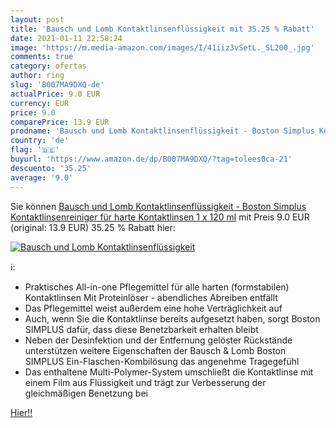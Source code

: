 ```yaml
---
layout: post
title: 'Bausch und Lomb Kontaktlinsenflüssigkeit mit 35.25 % Rabatt'
date: 2021-01-11 22:58:24
image: 'https://m.media-amazon.com/images/I/41iiz3vSetL._SL200_.jpg'
comments: true
category: ofertas
author: ring
slug: 'B007MA9DXQ-de'
actualPrice: 9.0 EUR
currency: EUR
price: 9.0
comparePrice: 13.9 EUR
prodname: 'Bausch und Lomb Kontaktlinsenflüssigkeit - Boston Simplus Kontaktlinsenreiniger für harte Kontaktlinsen 1 x 120 ml'
country: 'de'
flag: '🇩🇪'
buyurl: 'https://www.amazon.de/dp/B007MA9DXQ/?tag=tolees0ca-21'
descuento: '35.25'
average: '9.0'
---
```


Sie können [Bausch und Lomb Kontaktlinsenflüssigkeit - Boston Simplus Kontaktlinsenreiniger für harte Kontaktlinsen 1 x 120 ml](https://www.amazon.de/dp/B007MA9DXQ/?tag=tolees0ca-21) mit Preis 9.0 EUR (original: 13.9 EUR) 35.25 % Rabatt hier:

[![Bausch und Lomb Kontaktlinsenflüssigkeit](https://m.media-amazon.com/images/I/41iiz3vSetL._SL200_.jpg)](https://www.amazon.de/dp/B007MA9DXQ/?tag=tolees0ca-21)

ℹ️:

- Praktisches All-in-one Pflegemittel für alle harten (formstabilen) Kontaktlinsen Mit Proteinlöser - abendliches Abreiben entfällt
- Das Pflegemittel weist außerdem eine hohe Verträglichkeit auf
- Auch, wenn Sie die Kontaktlinse bereits aufgesetzt haben, sorgt Boston SIMPLUS dafür, dass diese Benetzbarkeit erhalten bleibt
- Neben der Desinfektion und der Entfernung gelöster Rückstände unterstützen weitere Eigenschaften der Bausch & Lomb Boston SIMPLUS Ein-Flaschen-Kombilösung das angenehme Tragegefühl
- Das enthaltene Multi-Polymer-System umschließt die Kontaktlinse mit einem Film aus Flüssigkeit und trägt zur Verbesserung der gleichmäßigen Benetzung bei

[Hier!!](https://www.amazon.de/dp/B007MA9DXQ/?tag=tolees0ca-21)
